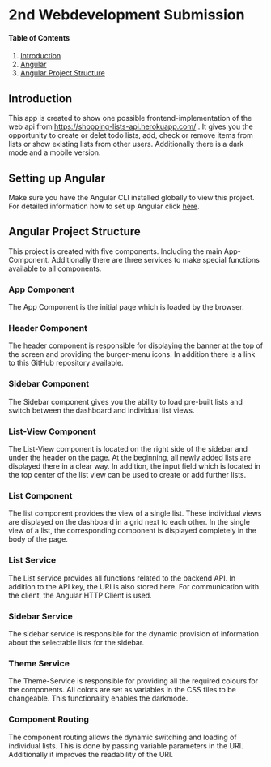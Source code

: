 # 2nd Webdevelopment Submission

#### Table of Contents
1. [Introduction](#introduction)
2. [Angular](#setting-up-angular)
3. [Angular Project Structure](#angular-project-structure)

## Introduction
This app is created to show one possible frontend-implementation of the web api from https://shopping-lists-api.herokuapp.com/ .
It gives you the opportunity to create or delet todo lists, add, check or remove items from lists or show existing lists from other users.
Additionally there is a dark mode and a mobile version.

## Setting up Angular
Make sure you have the Angular CLI installed globally to view this project.
For detailed information how to set up Angular click [here](https://angular.io/guide/setup-local).

## Angular Project Structure

This project is created with five components. Including the main App-Component.
Additionally there are three services to make special functions available to all components.

### App Component
The App Component is the initial page which is loaded by the browser.

### Header Component
The header component is responsible for displaying the banner at the top of the screen and providing the burger-menu icons. In addition there is a link to this GitHub repository available.

### Sidebar Component
The Sidebar component gives you the ability to load pre-built lists and switch between the dashboard and individual list views.

### List-View Component
The List-View component is located on the right side of the sidebar and under the header on the page. At the beginning, all newly added lists are displayed there in a clear way. In addition, the input field which is located in the top center of the list view can be used to create or add further lists.

### List Component
The list component provides the view of a single list. These individual views are displayed on the dashboard in a grid next to each other. In the single view of a list, the corresponding component is displayed completely in the body of the page.

### List Service
The List service provides all functions related to the backend API. In addition to the API key, the URI is also stored here. For communication with the client, the Angular HTTP Client is used.

### Sidebar Service
The sidebar service is responsible for the dynamic provision of information about the selectable lists for the sidebar.

### Theme Service
The Theme-Service is responsible for providing all the required colours for the components. All colors are set as variables in the CSS files to be changeable. This functionality enables the darkmode.

### Component Routing
The component routing allows the dynamic switching and loading of individual lists. This is done by passing variable parameters in the URI. Additionally it improves the readability of the URI.
